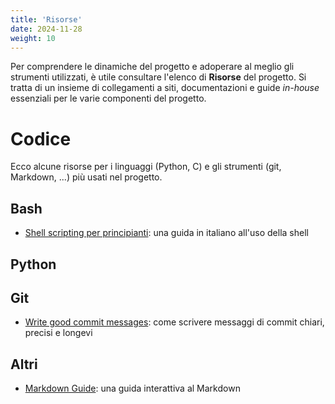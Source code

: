 ```yaml
---
title: 'Risorse'
date: 2024-11-28
weight: 10
---
```


Per comprendere le dinamiche del progetto e adoperare al meglio gli
strumenti utilizzati, è utile consultare l'elenco di **Risorse** del
progetto. Si tratta di un insieme di collegamenti a siti,
documentazioni e guide *in-house* essenziali per le varie componenti
del progetto. 


<!--more-->

# Codice
Ecco alcune risorse per i linguaggi (Python, C) e gli strumenti (git,
Markdown, ...) più usati nel progetto.

## Bash
 - [Shell scripting per
   principianti](https://www.freecodecamp.org/italian/news/shell-scripting-per-principianti/):
   una guida in italiano all'uso della shell

## Python

## Git
 - [Write good commit messages](https://cbea.ms/git-commit/): come
   scrivere messaggi di commit chiari, precisi e longevi
   
## Altri
 - [Markdown Guide](https://www.markdownguide.org/): una guida
   interattiva al Markdown

